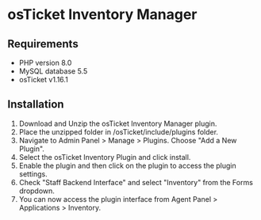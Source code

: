 # osTicket Inventory Manager

## Requirements
- PHP version 8.0
- MySQL database 5.5
- osTicket v1.16.1

## Installation
1. Download and Unzip the osTicket Inventory Manager plugin.
2. Place the unzipped folder in /osTicket/include/plugins folder.
3. Navigate to Admin Panel > Manage > Plugins. Choose "Add a New Plugin".
4. Select the osTicket Inventory Plugin and click install.
5. Enable the plugin and then click on the plugin to access the plugin settings.
6. Check "Staff Backend Interface" and select "Inventory" from the Forms dropdown.
7. You can now access the plugin interface from Agent Panel > Applications > Inventory.
